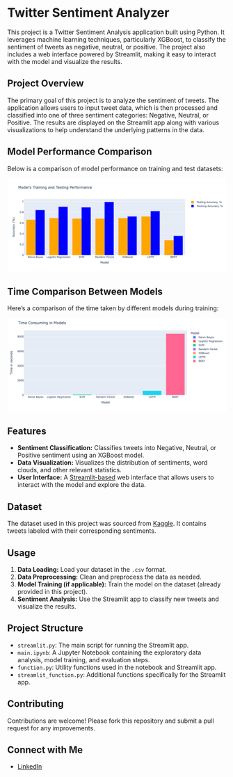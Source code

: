 # Twitter Sentiment Analyzer

This project is a Twitter Sentiment Analysis application built using Python. It leverages machine learning techniques, particularly XGBoost, to classify the sentiment of tweets as negative, neutral, or positive. The project also includes a web interface powered by Streamlit, making it easy to interact with the model and visualize the results.

## Project Overview

The primary goal of this project is to analyze the sentiment of tweets. The application allows users to input tweet data, which is then processed and classified into one of three sentiment categories: Negative, Neutral, or Positive. The results are displayed on the Streamlit app along with various visualizations to help understand the underlying patterns in the data.

## Model Performance Comparison

Below is a comparison of model performance on training and test datasets:

![Model Performance Comparison](Figures/model_comparison.png)

## Time Comparison Between Models

Here’s a comparison of the time taken by different models during training:

![Time Comparison](Figures/time_comparison.png)


## Features

- **Sentiment Classification:** Classifies tweets into Negative, Neutral, or Positive sentiment using an XGBoost model.
- **Data Visualization:** Visualizes the distribution of sentiments, word clouds, and other relevant statistics.
- **User Interface:** A [Streamlit-based](https://sentimentanalyze-mahshid.streamlit.app/) web interface that allows users to interact with the model and explore the data.


## Dataset

The dataset used in this project was sourced from [Kaggle](https://www.kaggle.com/code/tanulsingh077/twitter-sentiment-extaction-analysis-eda-and-model/notebook). It contains tweets labeled with their corresponding sentiments.

## Usage

1. **Data Loading:** Load your dataset in the `.csv` format.
2. **Data Preprocessing:** Clean and preprocess the data as needed.
3. **Model Training (if applicable):** Train the model on the dataset (already provided in this project).
4. **Sentiment Analysis:** Use the Streamlit app to classify new tweets and visualize the results.

## Project Structure

- `streamlit.py`: The main script for running the Streamlit app.
- `main.ipynb`: A Jupyter Notebook containing the exploratory data analysis, model training, and evaluation steps.
- `function.py`: Utility functions used in the notebook and Streamlit app.
- `streamlit_function.py`: Additional functions specifically for the Streamlit app.

## Contributing

Contributions are welcome! Please fork this repository and submit a pull request for any improvements.

## Connect with Me

- [LinkedIn](https://www.linkedin.com/in/mahshidkhatami-data-analyst/)
